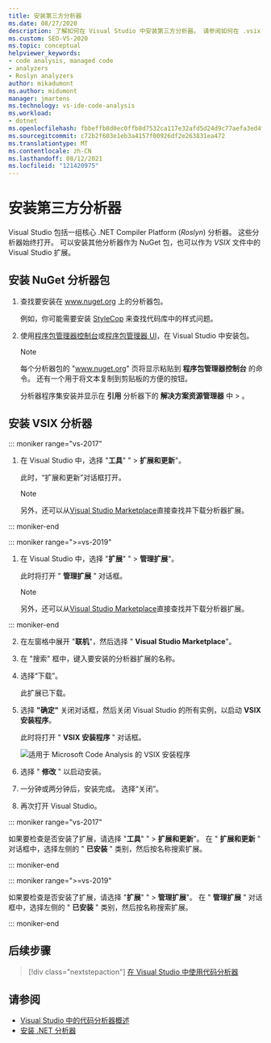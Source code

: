 ```yaml
---
title: 安装第三方分析器
ms.date: 08/27/2020
description: 了解如何在 Visual Studio 中安装第三方分析器。 请参阅如何在 .vsix 文件中安装分析器和 NuGet 分析器包。
ms.custom: SEO-VS-2020
ms.topic: conceptual
helpviewer_keywords:
- code analysis, managed code
- analyzers
- Roslyn analyzers
author: mikadumont
ms.author: midumont
manager: jmartens
ms.technology: vs-ide-code-analysis
ms.workload:
- dotnet
ms.openlocfilehash: fbbeffb8d0ec0ffb8d7532ca117e32afd5d24d9c77aefa3ed4f5b1407fa20aa8
ms.sourcegitcommit: c72b2f603e1eb3a4157f00926df2e263831ea472
ms.translationtype: MT
ms.contentlocale: zh-CN
ms.lasthandoff: 08/12/2021
ms.locfileid: "121420975"
---
```

# <a name="install-third-party-analyzers"></a>安装第三方分析器

Visual Studio 包括一组核心 .NET Compiler Platform (*Roslyn*) 分析器。 这些分析器始终打开。 可以安装其他分析器作为 NuGet 包，也可以作为 *VSIX* 文件中的 Visual Studio 扩展。

## <a name="to-install-nuget-analyzer-packages"></a>安装 NuGet 分析器包

1. 查找要安装在 www.nuget.org 上的分析器包。

   例如，你可能需要安装 [StyleCop](https://www.nuget.org/packages/stylecop.analyzers/) 来查找代码库中的样式问题。

2. 使用[程序包管理器控制台](/nuget/quickstart/install-and-use-a-package-in-visual-studio#package-manager-console)或[程序包管理器 UI](/nuget/quickstart/install-and-use-a-package-in-visual-studio#package-manager-console)，在 Visual Studio 中安装包。

   > [!NOTE]
   > 每个分析器包的 "www.nuget.org" 页将显示粘贴到 **程序包管理器控制台** 的命令。 还有一个用于将文本复制到剪贴板的方便的按钮。

   分析器程序集安装并显示在 **引用** 分析器下的 **解决方案资源管理器** 中  >  。

## <a name="to-install-vsix-analyzers"></a>安装 VSIX 分析器

::: moniker range="vs-2017"

1. 在 Visual Studio 中，选择 "**工具**" " > **扩展和更新**"。

   此时，“扩展和更新”对话框打开。

   > [!NOTE]
   > 另外，还可以从[Visual Studio Marketplace](https://marketplace.visualstudio.com)直接查找并下载分析器扩展。

::: moniker-end

::: moniker range=">=vs-2019"

1. 在 Visual Studio 中，选择 "**扩展**" " > **管理扩展**"。

   此时将打开 " **管理扩展** " 对话框。

   > [!NOTE]
   > 另外，还可以从[Visual Studio Marketplace](https://marketplace.visualstudio.com)直接查找并下载分析器扩展。

::: moniker-end

2. 在左窗格中展开 "**联机**"，然后选择 " **Visual Studio Marketplace**"。

3. 在 "搜索" 框中，键入要安装的分析器扩展的名称。

4. 选择“下载”。

   此扩展已下载。

5. 选择 **"确定"** 关闭对话框，然后关闭 Visual Studio 的所有实例，以启动 **VSIX 安装程序**。

   此时将打开 " **VSIX 安装程序** " 对话框。

   ![适用于 Microsoft Code Analysis 的 VSIX 安装程序](media/vsix-installer-code-analysis.png)

6. 选择 " **修改** " 以启动安装。

7. 一分钟或两分钟后，安装完成。 选择“关闭”。

8. 再次打开 Visual Studio。

::: moniker range="vs-2017"

如果要检查是否安装了扩展，请选择 "**工具**" "  >  **扩展和更新**"。 在 " **扩展和更新** " 对话框中，选择左侧的 " **已安装** " 类别，然后按名称搜索扩展。

::: moniker-end

::: moniker range=">=vs-2019"

如果要检查是否安装了扩展，请选择 "**扩展**" "  >  **管理扩展**"。 在 " **管理扩展** " 对话框中，选择左侧的 " **已安装** " 类别，然后按名称搜索扩展。

::: moniker-end

## <a name="next-steps"></a>后续步骤

> [!div class="nextstepaction"]
> [在 Visual Studio 中使用代码分析器](../code-quality/use-roslyn-analyzers.md)

## <a name="see-also"></a>请参阅

- [Visual Studio 中的代码分析器概述](../code-quality/roslyn-analyzers-overview.md)
- [安装 .NET 分析器](../code-quality/install-net-analyzers.md)
